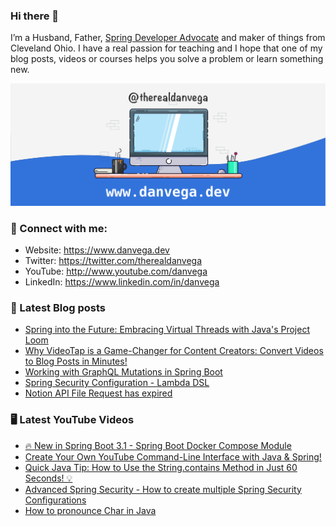 ### Hi there 👋

I’m a Husband, Father, [Spring Developer Advocate](https://tanzu.vmware.com/developer/advocates/) and maker of things from Cleveland Ohio. I have a real passion for teaching and I hope that one of my blog posts, videos or courses helps you solve a problem or learn something new.

![Profile Header](./github_profile_header.png)

### 🤝 Connect with me:

- Website: https://www.danvega.dev
- Twitter: https://twitter.com/therealdanvega
- YouTube: http://www.youtube.com/danvega
- LinkedIn: https://www.linkedin.com/in/danvega

### 📝 Latest Blog posts

<!-- BLOG-POST-LIST:START -->
- [Spring into the Future: Embracing Virtual Threads with Java&#39;s Project Loom](https://www.danvega.dev/blog/2023/04/12/virtual-threads-spring)
- [Why VideoTap is a Game-Changer for Content Creators: Convert Videos to Blog Posts in Minutes!](https://www.danvega.dev/blog/2023/03/31/videotap)
- [Working with GraphQL Mutations in Spring Boot](https://www.danvega.dev/blog/2023/03/20/graphql-mutations)
- [Spring Security Configuration - Lambda DSL](https://www.danvega.dev/blog/2023/03/15/spring-security-lambda-dsl)
- [Notion API File Request has expired](https://www.danvega.dev/blog/2023/03/12/notion-api-file-expired)
<!-- BLOG-POST-LIST:END -->

### 🖥 Latest YouTube Videos

<!-- YOUTUBE:START -->
- [🔥 New in Spring Boot 3.1 - Spring Boot Docker Compose Module](https://www.youtube.com/watch?v=lS1GwdIfk0c)
- [Create Your Own YouTube Command-Line Interface with Java &amp; Spring!](https://www.youtube.com/watch?v=Oi8JeTswYVI)
- [Quick Java Tip: How to Use the String.contains Method in Just 60 Seconds! 💡](https://www.youtube.com/watch?v=nSYpFhlUFzM)
- [Advanced Spring Security - How to create multiple Spring Security Configurations](https://www.youtube.com/watch?v=PczgM2L3w60)
- [How to pronounce Char in Java](https://www.youtube.com/watch?v=YTcoGEIuRUQ)
<!-- YOUTUBE:END -->
